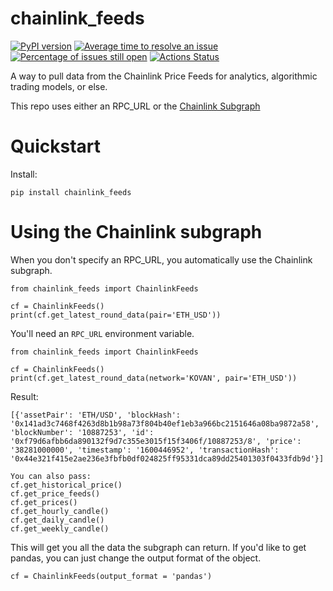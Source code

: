 # chainlink_feeds

[![PyPI version](https://badge.fury.io/py/chainlink-feeds.svg)](https://badge.fury.io/py/chainlink-feeds.svg)
[![Average time to resolve an issue](http://isitmaintained.com/badge/resolution/AlphaChainio/chainlink_feeds.svg)](http://isitmaintained.com/project/AlphaChainio/chainlink_feeds "Average time to resolve an issue")
[![Percentage of issues still open](http://isitmaintained.com/badge/open/AlphaChainio/chainlink_feeds.svg)](http://isitmaintained.com/project/AlphaChainio/chainlink_feeds "Percentage of issues still open")
[![Actions Status](https://github.com/AlphaChainio/chainlink_feeds/workflows/chainlink_feeds/badge.svg)](https://github.com/workflows/chainlink_feeds/actions)

A way to pull data from the Chainlink Price Feeds for analytics, algorithmic trading models, or else.

This repo uses either an RPC_URL or the [Chainlink Subgraph](https://thegraph.com/explorer/subgraph/melonproject/chainlink)

# Quickstart

Install:

```
pip install chainlink_feeds
```

# Using the Chainlink subgraph

When you don't specify an RPC_URL, you automatically use the Chainlink subgraph.

```
from chainlink_feeds import ChainlinkFeeds

cf = ChainlinkFeeds()
print(cf.get_latest_round_data(pair='ETH_USD'))
```

You'll need an `RPC_URL` environment variable.

```
from chainlink_feeds import ChainlinkFeeds

cf = ChainlinkFeeds()
print(cf.get_latest_round_data(network='KOVAN', pair='ETH_USD'))
```

Result:

```
[{'assetPair': 'ETH/USD', 'blockHash': '0x141ad3c7468f4263d8b1b98a73f804b40ef1eb3a966bc2151646a08ba9872a58', 'blockNumber': '10887253', 'id': '0xf79d6afbb6da890132f9d7c355e3015f15f3406f/10887253/8', 'price': '38281000000', 'timestamp': '1600446952', 'transactionHash': '0x44e321f415e2ae236e3fbfb0df024825ff95331dca89dd25401303f0433fdb9d'}]
```

```
You can also pass:
cf.get_historical_price()
cf.get_price_feeds()
cf.get_prices()
cf.get_hourly_candle()
cf.get_daily_candle()
cf.get_weekly_candle()
```

This will get you all the data the subgraph can return. If you'd like to get pandas, you can just change the output format of the object.

```
cf = ChainlinkFeeds(output_format = 'pandas')
```
